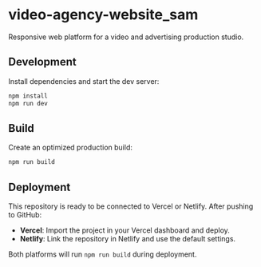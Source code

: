 # video-agency-website_sam

Responsive web platform for a video and advertising production studio.

## Development

Install dependencies and start the dev server:

```bash
npm install
npm run dev
```

## Build

Create an optimized production build:

```bash
npm run build
```

## Deployment

This repository is ready to be connected to Vercel or Netlify. After pushing to GitHub:

- **Vercel**: Import the project in your Vercel dashboard and deploy.
- **Netlify**: Link the repository in Netlify and use the default settings.

Both platforms will run `npm run build` during deployment.
